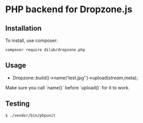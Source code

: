 # PHP backend for Dropzone.js


## Installation

To install, use composer:

``` composer require dilab/dropzone.php ```

## Usage

+ Dropzone::build()->name('test.jpg'')->upload($stream,$meta);

<aside class="notice">
Make sure you call `name()` before `upload()` for it to work.
</aside>

## Testing
```
$ ./vendor/bin/phpunit
```

